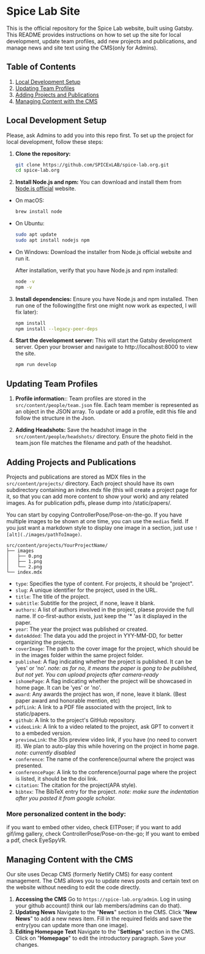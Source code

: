 # Spice Lab Site

This is the official repository for the Spice Lab website, built using Gatsby. This README provides instructions on how to set up the site for local development, update team profiles, add new projects and publications, and manage news and site text using the CMS(only for Admins).

## Table of Contents

1. [Local Development Setup](#local-development-setup)
2. [Updating Team Profiles](#updating-team-profiles)
3. [Adding Projects and Publications](#adding-projects-and-publications)
4. [Managing Content with the CMS](#managing-content-with-the-cms)

## Local Development Setup

Please, ask Admins to add you into this repo first. To set up the project for local development, follow these steps:

1. **Clone the repository:**

   ```bash
   git clone https://github.com/SPICExLAB/spice-lab.org.git
   cd spice-lab.org
2. **Install Node.js and npm:**
You can download and install them from [Node.js official]([url](https://nodejs.org/en/download/package-manager/current)) website.

- On macOS:
   ```bash
   brew install node

- On Ubuntu:
   ```bash
   sudo apt update
   sudo apt install nodejs npm

- On Windows:
   Download the installer from Node.js official website and run it.

  After installation, verify that you have Node.js and npm installed:
   ```bash
   node -v
   npm -v

3. **Install dependencies:**
   Ensure you have Node.js and npm installed. Then run one of the following(the first one might now work as expected, I will fix later):

   ```bash
   npm install
   npm install --legacy-peer-deps


4. **Start the development server:**
   This will start the Gatsby development server. Open your browser and navigate to http://localhost:8000 to view the site.

   ```bash
   npm run develop

## Updating Team Profiles

1. **Profile information:**:
Team profiles are stored in the ```src/content/people/team.json``` file. Each team member is represented as an object in the JSON array. To update or add a profile, edit this file and follow the structure in the Json.

2. **Adding Headshots:**
Save the headshot image in the ```src/content/people/headshots/``` directory.
Ensure the photo field in the team.json file matches the filename and path of the headshot.

## Adding Projects and Publications
Projects and publications are stored as MDX files in the ```src/content/projects/``` directory. Each project should have its own subdirectory containing an index.mdx file (this will create a project page for it, so that you can add more content to show your work) and any related images. As for publication pdfs, please dump into /static/papers/.

You can start by copying ControllerPose/Pose-on-the-go. If you have multiple images to be shown at one time, you can use the `medias` field. If you just want a markdown style to display one image in a section, just use `![alt](./images/pathToImage)`.


```
src/content/projects/YourProjectName/
├── images
│   ├── 0.png
│   ├── 1.png
│   └── 2.png
└── index.mdx
```

+ ```type```: Specifies the type of content. For projects, it should be "project".
+ ```slug```: A unique identifier for the project, used in the URL.
+ ```title```: The title of the project.
+ ```subtitle```: Subtitle for the project, if none, leave it blank.
+ ```authors```: A list of authors involved in the project, plaese provide the full name. If co-first-author exists, just keep the '* 'as it displayed in the paper.
+ ```year```: The year the project was published or created.
+ ```dateAdded```: The data you add the project in YYY-MM-DD, for better organizing the projects.
+ ```coverImage```: The path to the cover image for the project, which should be in the images folder within the same project folder.
+ ```published```: A flag indicating whether the project is published. It can be 'yes' or 'no'. *note: as for no, it means the paper is gong to be published, but not yet. You can upload projects after camera-ready*
+ ```ishomePage```: A flag indicating whether the project will be showcased in home page. It can be 'yes' or 'no'.
+ ```award```: Any awards the project has won, if none, leave it blank. (Best paper award and honorable mention, etc)
+ ```pdfLink```: A link to a PDF file associated with the project, link to static/papers.
+ ```github```: A link to the project's GitHub repository.
+ ```videoLink```: A link to a video related to the project, ask GPT to convert it to a embeded version.
+ ```previewLink```: the 30s preview video link, if you have (no need to convert it). We plan to auto-play this while hovering on the project in home page. *note: currently disabled*
+ ```conference```: The name of the conference/journal where the project was presented.
+ ```conferencePage```: A link to the conference/journal page where the project is listed, it should be the doi link.
+ ```citation```: The citation for the project(APA style).
+ ```bibtex```: The BibTeX entry for the project. *note: make sure the indentation after you pasted it from google scholar.*

 ### More personalized content in the body:
 if you want to embed other video, check EITPoser; if you want to add gif/img gallery, check ControllerPose/Pose-on-the-go; If you want to embed a pdf, check EyeSpyVR.

## Managing Content with the CMS
Our site uses Decap CMS (formerly Netlify CMS) for easy content management. The CMS allows you to update news posts and certain text on the website without needing to edit the code directly.

1. **Accessing the CMS**
Go to ```https://spice-lab.org/admin```.
Log in using your github account(I think our lab members/admins can do that).
2. **Updating News**
Navigate to the "**News**" section in the CMS.
Click "**New News**" to add a new news item.
Fill in the required fields and save the entry(you can update more than one image).
3. **Editing Homepage Text**
Navigate to the "**Settings**" section in the CMS.
Click on "**Homepage**" to edit the introductory paragraph.
Save your changes.
